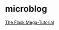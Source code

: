 # microblog

[The Flask Mega-Tutorial](https://blog.miguelgrinberg.com/post/the-flask-mega-tutorial-part-i-hello-world)
